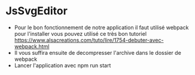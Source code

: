 # JsSvgEditor

+ Pour le bon fonctionnement de notre application il faut utilisé webpack pour l'installer vous pouvez utilisé ce très bon tutoriel https://www.alsacreations.com/tuto/lire/1754-debuter-avec-webpack.html
+ Il vous suffira ensuite de decompresser l'archive dans le dossier de webpack
+ Lancer l'application avec npm run start

